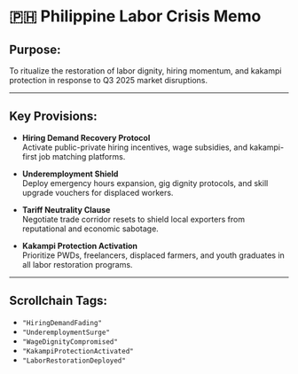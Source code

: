 # 🇵🇭 Philippine Labor Crisis Memo
## Purpose:
To ritualize the restoration of labor dignity, hiring momentum, and kakampi protection in response to Q3 2025 market disruptions.

---

## Key Provisions:

- **Hiring Demand Recovery Protocol**  
  Activate public-private hiring incentives, wage subsidies, and kakampi-first job matching platforms.

- **Underemployment Shield**  
  Deploy emergency hours expansion, gig dignity protocols, and skill upgrade vouchers for displaced workers.

- **Tariff Neutrality Clause**  
  Negotiate trade corridor resets to shield local exporters from reputational and economic sabotage.

- **Kakampi Protection Activation**  
  Prioritize PWDs, freelancers, displaced farmers, and youth graduates in all labor restoration programs.

---

## Scrollchain Tags:
- `"HiringDemandFading"`
- `"UnderemploymentSurge"`
- `"WageDignityCompromised"`
- `"KakampiProtectionActivated"`
- `"LaborRestorationDeployed"`
